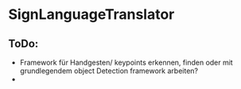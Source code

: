 # SignLanguageTranslator

## ToDo:
- Framework für Handgesten/ keypoints erkennen, finden oder mit grundlegendem object Detection framework arbeiten?
- 